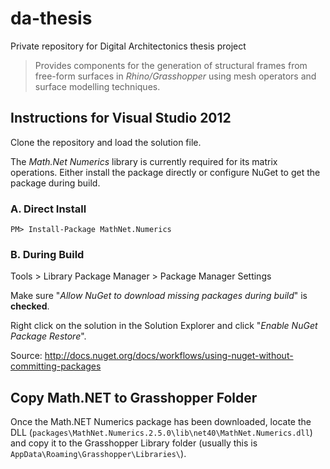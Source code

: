 # da-thesis

Private repository for Digital Architectonics thesis project

> Provides components for the generation of structural frames from free-form surfaces in *Rhino/Grasshopper* using mesh operators and surface modelling techniques.

## Instructions for Visual Studio 2012

Clone the repository and load the solution file.

The *Math.Net Numerics* library is currently required for its matrix operations. Either install the package directly or configure NuGet to get the package during build.

### A. Direct Install

```
PM> Install-Package MathNet.Numerics
```

### B. During Build

Tools > Library Package Manager > Package Manager Settings

Make sure "*Allow NuGet to download missing packages during build*" is **checked**.

Right click on the solution in the Solution Explorer and click "*Enable NuGet Package Restore*".

Source: http://docs.nuget.org/docs/workflows/using-nuget-without-committing-packages

## Copy Math.NET to Grasshopper Folder

Once the Math.NET Numerics package has been downloaded, locate the DLL (`packages\MathNet.Numerics.2.5.0\lib\net40\MathNet.Numerics.dll`) and copy it to the Grasshopper Library folder (usually this is `AppData\Roaming\Grasshopper\Libraries\`).